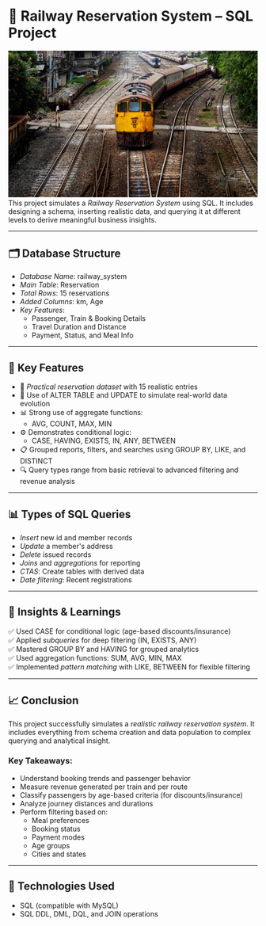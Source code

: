 # 🚆 Railway Reservation System – SQL Project
![RS_Banner](https://github.com/omkathale1998/Railway-System/blob/4c03f34bd0f9fd947f49dd6b4cbe870cb0081caf/RS_Banner.jpeg)
This project simulates a *Railway Reservation System* using SQL. It includes designing a schema, inserting realistic data, and querying it at different levels to derive meaningful business insights.

---

## 🗂️ Database Structure

- *Database Name*: railway_system
- *Main Table*: Reservation
- *Total Rows*: 15 reservations
- *Added Columns*: km, Age
- *Key Features*:
  - Passenger, Train & Booking Details
  - Travel Duration and Distance
  - Payment, Status, and Meal Info
---

## 📌 Key Features

- 🧾 *Practical reservation dataset* with 15 realistic entries
- 🔁 Use of ALTER TABLE and UPDATE to simulate real-world data evolution
- 📊 Strong use of aggregate functions:
  - AVG, COUNT, MAX, MIN
- ⚙️ Demonstrates conditional logic:
  - CASE, HAVING, EXISTS, IN, ANY, BETWEEN
- 📋 Grouped reports, filters, and searches using GROUP BY, LIKE, and DISTINCT
- 🔍 Query types range from basic retrieval to advanced filtering and revenue analysis

---
## 📊 Types of SQL Queries

- *Insert* new id and member records
- *Update* a member's address
- *Delete* issued records
- *Joins* and *aggregations* for reporting
- *CTAS*: Create tables with derived data
- *Date filtering*: Recent registrations
---

## 📌 Insights & Learnings

✅ Used CASE for conditional logic (age-based discounts/insurance)  
✅ Applied *subqueries* for deep filtering (IN, EXISTS, ANY)  
✅ Mastered GROUP BY and HAVING for grouped analytics  
✅ Used aggregation functions: SUM, AVG, MIN, MAX  
✅ Implemented *pattern matching* with LIKE, BETWEEN for flexible filtering  

---

## 📈 Conclusion

This project successfully simulates a *realistic railway reservation system*. It includes everything from schema creation and data population to complex querying and analytical insight.

### Key Takeaways:
- Understand booking trends and passenger behavior
- Measure revenue generated per train and per route
- Classify passengers by age-based criteria (for discounts/insurance)
- Analyze journey distances and durations
- Perform filtering based on:
  - Meal preferences  
  - Booking status  
  - Payment modes  
  - Age groups  
  - Cities and states  

---
## 🧰 Technologies Used

- SQL (compatible with MySQL)
- SQL DDL, DML, DQL, and JOIN operations
